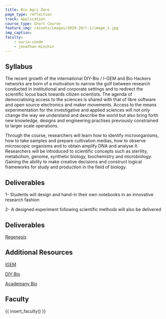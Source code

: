 ```yaml
---
title: Bio Agri Zero
page_type: reflection
track: Application
course_type: Short Course
feature_img: /assets/images/2019-20/t-1/image_1.jpg
img_caption: 
faculty: 
    - nuria-conde
    - jonathan-minchin
---
```


## Syllabus 

The recent growth of the international DIY-Bio / I-GEM and Bio Hackers networks are born of a motivation to narrow the golf between research conducted in institutional and corporate settings and to redirect the scientific locus back towards citizen scientists. The agenda of democratising access to the sciences is shared with that of libre software and open source electronics and maker movements. Access to the means experimentation for the investigative and applied sciences will not only change the way we understand and describe the world but also bring forth new knowledge, designs and engineering practises previously constrained to larger scale operations.

Through the course, researchers will learn how to identify microorganisms, how to take samples and prepare cultivation medias, how to observe microscopic organisms and to obtain amplify DNA and analyse it. Researchers will be introduced to scientific concepts such as sterility, metabolism, genome, synthetic biology, biochemistry and microbiology. Gaining the ability to make creative decisions and construct logical frameworks for study and production in the field of biology.

## Deliverables

1- Students will design and hand-in their own notebooks in an innovative research fashion

2- A designed experiment following scientific methods will also be delivered

## Deliverables

[Regenesis](http://www.regenesisthebook.com/)

## Additional Resources

[IGEM](http://igem.org/Main_Page)

[DIY Bio](https://diybio.org/)

[Academany Bio](http://bio.academany.org/classes.html)


## Faculty

{{ insert_faculty() }}
